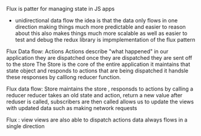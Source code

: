 Flux  is patter for managing state in JS apps
* unidirectional data flow
  the idea is that the data only flows in one direction making things much more predictable and easier to reason about
  this also makes things much more scalable as well as easier to test and debug
  the redux library is impmplementation of the flux pattern
  
Flux Data flow: Actions
  Actions describe "what happened" in our application
  they are dispatched
  once they are dispatched they are sent off to the store
  The Store is the core of the entire application
    it maintains that state object and responds to actions
    that are being dispatched
    it handsle these responses by calllong reducer function.
    
Flux data flow: Store
  maintains the store , responsds to actions by calling a reducer
  reducer takes an old state and action, return a new value
  after reduser is called, subscribers are then called
  allows us to update the views with updated data such as making network requests
    
 Flux : view
  views are also able to dispatch actions
  data always flows in a single direction
  
